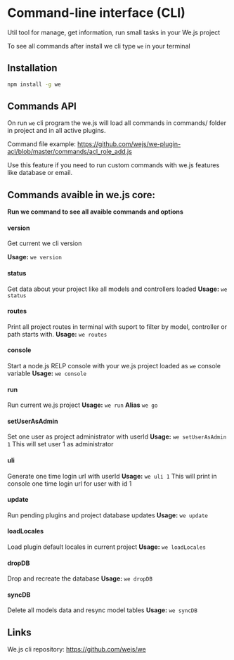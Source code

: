 # Command-line interface (CLI)

Util tool for manage, get information, run small tasks in your We.js project

To see all commands after install we cli type `we` in your terminal
 
## Installation

```sh
npm install -g we
```


## Commands API

On run `we` cli program the we.js will load all commands in commands/ folder in project and in all active plugins.

Command file example: https://github.com/wejs/we-plugin-acl/blob/master/commands/acl_role_add.js

Use this feature if you need to run custom commands with we.js features like database or email.

## Commands avaible in we.js core:

**Run we command to see all avaible commands and options**

#### version            
Get current we cli version

**Usage:**
`we version`

#### status
Get data about your project like all models and controllers loaded
**Usage:**
`we status`

#### routes
Print all project routes in terminal with suport to filter by model, controller or path starts with.
**Usage:**
`we routes`

#### console
Start a node.js RELP console with your we.js project loaded as `we` console variable
**Usage:**
`we console`

#### run
Run current we.js project
**Usage:**
`we run`
**Alias**
`we go`

#### setUserAsAdmin
Set one user as project administrator with userId
**Usage:**
`we setUserAsAdmin 1`
This will set user 1 as administrator

#### uli
Generate one time login url with userId
**Usage:**
`we uli 1`
This will print in console one time login url for user with id 1

#### update
Run pending plugins and project database updates
**Usage:**
`we update`

#### loadLocales
Load plugin default locales in current project
**Usage:**
`we loadLocales`

#### dropDB
Drop and recreate the database
**Usage:**
`we dropDB`

#### syncDB
Delete all models data and resync model tables
**Usage:**
`we syncDB`


## Links

We.js cli repository: https://github.com/wejs/we

